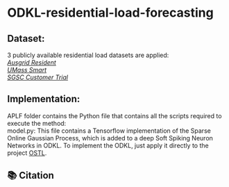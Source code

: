 # ODKL-residential-load-forecasting
## Dataset:

3 publicly available residential load datasets are applied:\
*[Ausgrid Resident](https://www.ausgrid.com.au/Industry/Our-Research/Data-to-share/Solar-home-electricity-data)*\
*[UMass Smart](https://traces.cs.umass.edu/index.php/Smart/Smart)*\
*[SGSC Customer Trial](https://data.gov.au/data/dataset/smart-grid-smart-city-customer-trial-data)*

## Implementation:

APLF folder contains the Python file that contains all the scripts required to execute the method:\
model.py: This file contains a Tensorflow implementation of the Sparse Online Gaussian Process, which is added to a deep Soft Spiking Neuron Networks in ODKL. To implement the ODKL, just apply it directly to the project [OSTL](https://github.com/IBM/ostl).

## 📚 Citation
